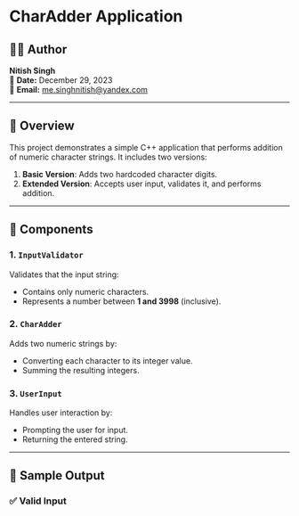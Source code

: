 # CharAdder Application

## 👨‍💻 Author
**Nitish Singh**  
📅 **Date:** December 29, 2023  
📧 **Email:** me.singhnitish@yandex.com

---

## 📌 Overview

This project demonstrates a simple C++ application that performs addition of numeric character strings. It includes two versions:

1. **Basic Version**: Adds two hardcoded character digits.
2. **Extended Version**: Accepts user input, validates it, and performs addition.

---

## 🧩 Components

### 1. `InputValidator`  
Validates that the input string:
- Contains only numeric characters.
- Represents a number between **1 and 3998** (inclusive).

### 2. `CharAdder`  
Adds two numeric strings by:
- Converting each character to its integer value.
- Summing the resulting integers.

### 3. `UserInput`  
Handles user interaction by:
- Prompting the user for input.
- Returning the entered string.

---

## 🧪 Sample Output

### ✅ Valid Input
